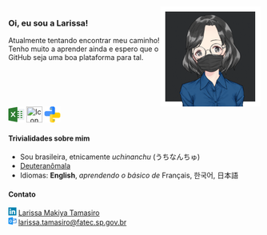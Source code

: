 <div align="left" style="display:inline-block">
<img align="right" height="200em" width="200em" src="https://github.com/LarissaTamasiro/LarissaTamasiro/blob/dafef785d6e4c4288c2a31b94c236ef8da091727/profile/github_profile.gif">

### Oi, eu sou a Larissa!

Atualmente tentando encontrar meu caminho! Tenho muito a aprender ainda e espero que o GitHub seja uma boa plataforma para tal.
</div>

<div align="center" style="display:inline-block">
<img height="32em" width="32em" title="Icon by Pixel perfect from www.flaticon.com" src="profile/excel.png">
<img height="32em" width="32em" title="Icon by Microsoft" src="https://github.com/microsoft/PowerBI-Icons/blob/bb026ec2f21c130f9523fab2749449c27485c8e3/PNG/PowerBI.png">
<img height="32em" width="32em" title="Icon by Freepik from www.flaticon.com" src="profile/python.png">
</div>
  
#### Trivialidades sobre mim
- Sou brasileira, etnicamente *uchinanchu* (うちなんちゅ) 
- [Deuteranômala](https://www.researchgate.net/profile/Ana-Calvo-10/publication/309004343/figure/fig4/AS:443889548042241@1482842923126/Figura-11-Simulacao-da-visao-dos-tricromatas-anomalos-com-deuteranomalia-placa.png)
- Idiomas: **English**, *aprendendo o básico de* Français, 한국어, 日本語

#### Contato
<div style="display:inline-block">
<img height="16em" width="16em" title="Icon by Freepik from www.flaticon.com" src="profile/linkedin.png">
<a href="https://www.linkedin.com/in/larissa-makiya-tamasiro/">Larissa Makiya Tamasiro</a><br/>
<img height="16em" width="16em" title="Icon by Pixel perfect from www.flaticon.com" src="profile/outlook.png">
<a href="mailto:larissa.tamasiro@fatec.sp.gov.br">larissa.tamasiro@fatec.sp.gov.br</a>
</div>
